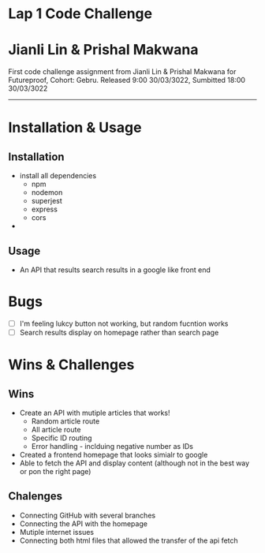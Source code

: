 # Lap 1 Code Challenge

# Jianli Lin & Prishal Makwana

First code challenge assignment from Jianli Lin & Prishal Makwana for Futureproof, Cohort: Gebru. Released 9:00 30/03/3022, Sumbitted 18:00 30/03/3022

---

# Installation & Usage

## Installation

- install all dependencies
  - npm
  - nodemon
  - superjest
  - express
  - cors
-

## Usage

- An API that results search results in a google like front end

# Bugs

- [ ] I'm feeling lukcy button not working, but random fucntion works
- [ ] Search results display on homepage rather than search page

# Wins & Challenges

## Wins

- Create an API with mutiple articles that works!
  - Random article route
  - All article route
  - Specific ID routing
  - Error handling - inclduing negative number as IDs
- Created a frontend homepage that looks simialr to google
- Able to fetch the API and display content (although not in the best way or pon the right page)

## Chalenges

- Connecting GitHub with several branches
- Connecting the API with the homepage
- Mutiple internet issues
- Connecting both html files that allowed the transfer of the api fetch
